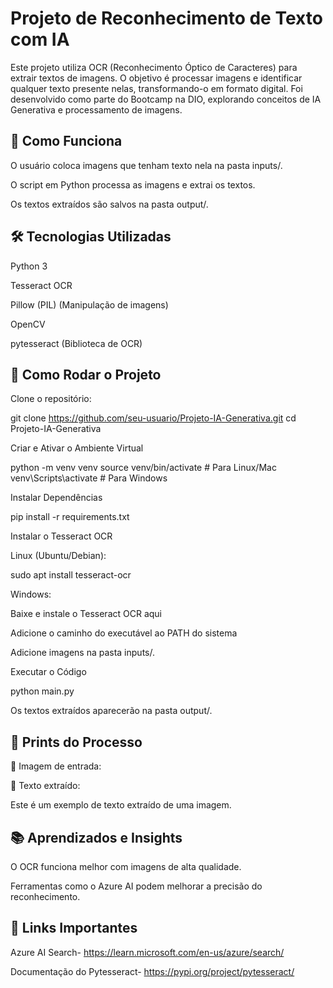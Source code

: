 
# Projeto de Reconhecimento de Texto com IA

Este projeto utiliza OCR (Reconhecimento Óptico de Caracteres) para extrair textos de imagens. O objetivo é processar imagens e identificar qualquer texto presente nelas, transformando-o em formato digital.
Foi desenvolvido como parte do Bootcamp na DIO, explorando conceitos de IA Generativa e processamento de imagens.


## 🚀 Como Funciona

O usuário coloca imagens que tenham texto nela na pasta inputs/.

O script em Python processa as imagens e extrai os textos.

Os textos extraídos são salvos na pasta output/.


## 🛠️ Tecnologias Utilizadas

Python 3

Tesseract OCR

Pillow (PIL) (Manipulação de imagens)

OpenCV

pytesseract (Biblioteca de OCR)


## 📌 Como Rodar o Projeto

Clone o repositório:

git clone https://github.com/seu-usuario/Projeto-IA-Generativa.git
cd Projeto-IA-Generativa

Criar e Ativar o Ambiente Virtual

python -m venv venv
source venv/bin/activate  # Para Linux/Mac
venv\Scripts\activate  # Para Windows

Instalar Dependências

pip install -r requirements.txt

Instalar o Tesseract OCR

Linux (Ubuntu/Debian):

sudo apt install tesseract-ocr

Windows:

Baixe e instale o Tesseract OCR aqui

Adicione o caminho do executável ao PATH do sistema

Adicione imagens na pasta inputs/.


 Executar o Código

python main.py


Os textos extraídos aparecerão na pasta output/.


## 📸 Prints do Processo

🔹 Imagem de entrada:


🔹 Texto extraído:

Este é um exemplo de texto extraído de uma imagem.


## 📚 Aprendizados e Insights

O OCR funciona melhor com imagens de alta qualidade.

Ferramentas como o Azure AI podem melhorar a precisão do reconhecimento.
## 🔗 Links Importantes

Azure AI Search-
https://learn.microsoft.com/en-us/azure/search/

Documentação do Pytesseract-
https://pypi.org/project/pytesseract/
